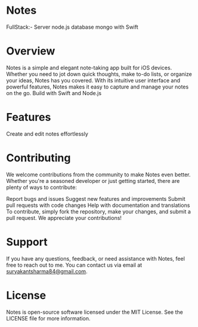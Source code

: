 # Notes
FullStack:- Server node.js database mongo with Swift

# Overview
Notes is a simple and elegant note-taking app built for iOS devices. Whether you need to jot down quick thoughts, make to-do lists, or organize your ideas, Notes has you covered. With its intuitive user interface and powerful features, Notes makes it easy to capture and manage your notes on the go. Build with Swift and Node.js 

# Features
Create and edit notes effortlessly

# Contributing
We welcome contributions from the community to make Notes even better. Whether you're a seasoned developer or just getting started, there are plenty of ways to contribute:

Report bugs and issues
Suggest new features and improvements
Submit pull requests with code changes
Help with documentation and translations
To contribute, simply fork the repository, make your changes, and submit a pull request. We appreciate your contributions!

# Support
If you have any questions, feedback, or need assistance with Notes, feel free to reach out to me. You can contact us via email at suryakantsharma84@gmail.com.

# License
Notes is open-source software licensed under the MIT License. See the LICENSE file for more information.
